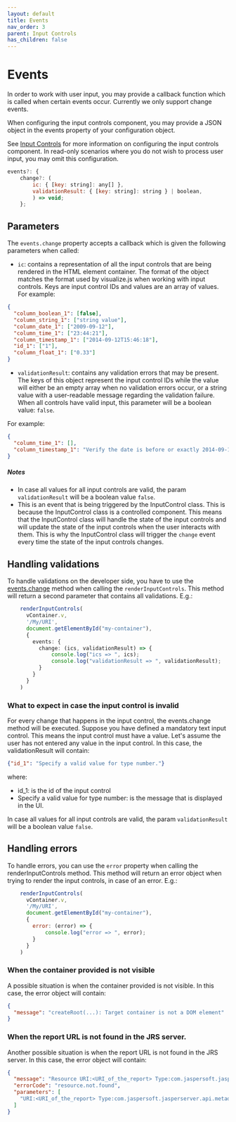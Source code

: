 ```yaml
---
layout: default
title: Events
nav_order: 3
parent: Input Controls
has_children: false
---
```


# Events

In order to work with user input, you may provide a callback function which is called when certain events occur. Currently we only support change events. 

When configuring the input controls component, you may provide a JSON object in the events property of your configuration object.

See [Input Controls]({{site.baseurl}}/pages/input-controls/basic-usage#rendering-the-control-panel) for more information on configuring the input controls component.
In read-only scenarios where you do not wish to process user input, you may omit this configuration.
``` js
events?: {
    change?: (
        ic: { [key: string]: any[] },
        validationResult: { [key: string]: string } | boolean,
        ) => void;
    };
```

## Parameters

The `events.change` property accepts a callback which is given the following parameters when called:

* `ic`: contains a representation of all the input controls that are being rendered in the HTML element container. The format of the object matches the format used by visualize.js when working with input controls.
Keys are input control IDs and values are an array of values. For example:
``` json
{
  "column_boolean_1": [false],
  "column_string_1": ["string value"],
  "column_date_1": ["2009-09-12"],
  "column_time_1": ["23:44:21"],
  "column_timestamp_1": ["2014-09-12T15:46:18"],
  "id_1": ["1"],
  "column_float_1": ["0.33"]
}
```
* `validationResult`: contains any validation errors that may be present.
The keys of this object represent the input control IDs while the value will either be an empty array when no validation errors occur, or a string value with a user-readable message regarding the validation failure.
When all controls have valid input, this parameter will be a boolean value: `false`.

For example:
``` json
{
  "column_time_1": [],
  "column_timestamp_1": "Verify the date is before or exactly 2014-09-11T15:00:00.",
}
```
##### **_Notes_**
* In case all values for all input controls are valid, the param `validationResult` will be a boolean value `false`.
* This is an event that is being triggered by the InputControl class. This is because the InputControl class is a
controlled component. This means that the InputControl class will handle the state of the input controls and will 
update the state of the input controls when the user interacts with them. This is why the InputControl class will
trigger the `change` event every time the state of the input controls changes.

## Handling validations

To handle validations on the developer side, you have to use the
[events.change]({{site.baseurl}}/pages/input-controls/events) method when calling
the `renderInputControls`. This method will return a second parameter that contains all validations.
E.g.:

```typescript
    renderInputControls(
      vContainer.v,
      '/My/URI',
      document.getElementById("my-container"),
      {
        events: {
          change: (ics, validationResult) => {
              console.log("ics => ", ics);
              console.log("validationResult => ", validationResult);
          }
        }
      }
    )
```

### What to expect in case the input control is invalid

For every change that happens in the input control, the events.change method will be executed.
Suppose you have defined a mandatory text input control. This means the input control must have a value. Let's
assume the user has not entered any value in the input control. In this case, the validationResult will contain:
```json 
{"id_1": "Specify a valid value for type number."}
```
where:
* id_1: is the id of the input control
* Specify a valid value for type number: is the message that is displayed in the UI.

In case all values for all input controls are valid, the param `validationResult` will be a boolean value `false`.

## Handling errors
To handle errors, you can use the `error` property when calling the renderInputControls method. This method will 
return an error object when trying to render the input controls, in case of an error.
E.g.: 
```javascript
    renderInputControls(
      vContainer.v,
      '/My/URI',
      document.getElementById("my-container"),
      {
        error: (error) => {
            console.log("error => ", error);
        }
      }
    )
```

### When the container provided is not visible

A possible situation is when the container provided is not visible. In this case, the error object will contain:
```json
{
  "message": "createRoot(...): Target container is not a DOM element"
}
```

### When the report URL is not found in the JRS server.
Another possible situation is when the report URL is not found in the JRS server. In this case, the error object
will contain:
```json
{
  "message": "Resource URI:<URI_of_the_report> Type:com.jaspersoft.jasperserver.api.metadata.common.domain.InputControlsContainer not found.",
  "errorCode": "resource.not.found",
  "parameters": [
    "URI:<URI_of_the_report> Type:com.jaspersoft.jasperserver.api.metadata.common.domain.InputControlsContainer"
  ]
}
```



